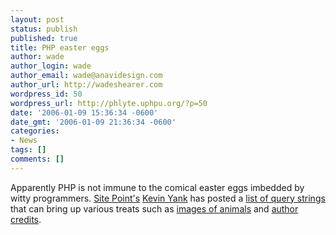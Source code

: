 ```yaml
---
layout: post
status: publish
published: true
title: PHP easter eggs
author: wade
author_login: wade
author_email: wade@anavidesign.com
author_url: http://wadeshearer.com
wordpress_id: 50
wordpress_url: http://phlyte.uphpu.org/?p=50
date: '2006-01-09 15:36:34 -0600'
date_gmt: '2006-01-09 21:36:34 -0600'
categories:
- News
tags: []
comments: []
---
```

<p>Apparently PHP is not immune to the comical easter eggs imbedded by witty programmers. <a href="http://www.sitepoint.com">Site Point's</a> <a href="">Kevin Yank</a> has posted a <a href="http://www.sitepoint.com/blogs/2006/01/08/phps-doggie-easter-egg/">list of query strings</a> that can bring up various treats such as <a href="http://www.sitepoint.com/?=PHPE9568F36-D428-11d2-A769-00AA001ACF42">images of animals</a> and <a href="http://www.sitepoint.com/?=PHPB8B5F2A0-3C92-11d3-A3A9-4C7B08C10000">author credits</a>.</p>

